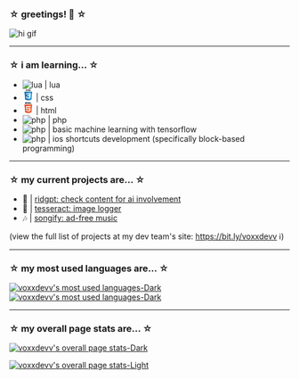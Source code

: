 ### ☆ greetings! 👋 ☆
![hi gif](https://media1.tenor.com/m/MdHaqMqW_rwAAAAC/swifferpics-taylor-swift.gif)

---

### ☆ i am learning... ☆
- <img src="https://cdn.hackr.io/uploads/topics_svg/lua.svg" alt="lua" width="20" height="20"/> | lua
- <img src="https://raw.githubusercontent.com/devicons/devicon/master/icons/css3/css3-original-wordmark.svg" alt="css" width="20" height="20"/> | css
- <img src="https://raw.githubusercontent.com/devicons/devicon/master/icons/html5/html5-original-wordmark.svg" alt="html" width="20" height="20"/> | html
- <img src="https://cdn-icons-png.flaticon.com/256/5968/5968332.png" alt="php" width="20" height="20"/> | php
- <img src="https://github.com/user-attachments/assets/6aad64ab-f019-4e3f-b2f5-6215094dd1ac"
 alt="php" width="20" height="20"/> | basic machine learning with tensorflow
- <img src="https://github.com/user-attachments/assets/2f6528fc-c03e-4870-973c-16aafab6a27e"
 alt="php" width="20" height="20"/> | ios shortcuts development (specifically block-based programming)

---

### ☆ my current projects are... ☆
- 🤖 | [ridgpt: check content for ai involvement](https://ridgpt.github.io/)
- 🔲 | [tesseract: image logger](https://0tesseract.netlify.app)
- 🎶 | [songify: ad-free music](https://songifystreaming.netlify.app/)

(view the full list of projects at my dev team's site: https://bit.ly/voxxdevv ℹ️)

---

### ☆ my most used languages are... ☆

[![voxxdevv's most used languages-Dark](https://github-readme-stats.vercel.app/api/top-langs/?username=voxxdevv&layout=donut&hide_border=false&show_icons=true&theme=dark#gh-dark-mode-only)](https://github-readme-stats.vercel.app/api/top-langs/?username=voxxdevv&layout=donut&hide_border=false&show_icons=true&theme=dark#gh-dark-mode-only)
[![voxxdevv's most used languages-Dark](https://github-readme-stats.vercel.app/api/top-langs/?username=voxxdevv&layout=donut&hide_border=false&show_icons=true&theme=default#gh-light-mode-only)](https://github-readme-stats.vercel.app/api/top-langs/?username=voxxdevv&layout=donut&hide_border=false&show_icons=true&theme=default#gh-light-mode-only)

---

### ☆ my overall page stats are... ☆

[![voxxdevv's overall page stats-Dark](https://github-readme-stats.vercel.app/api?username=voxxdevv&hide_border=false&show_icons=true&theme=dark#gh-dark-mode-only)](https://github-readme-stats.vercel.app/api?username=voxxdevv&hide_border=false&show_icons=true&theme=dark#gh-dark-mode-only)

[![voxxdevv's overall page stats-Light](https://github-readme-stats.vercel.app/api?username=voxxdevv&hide_border=false&show_icons=true&theme=default#gh-light-mode-only)](https://github-readme-stats.vercel.app/api?username=voxxdevv&hide_border=false&show_icons=true&theme=default#gh-light-mode-only)
